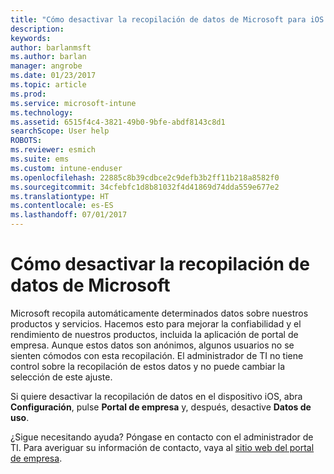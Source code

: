 ```yaml
---
title: "Cómo desactivar la recopilación de datos de Microsoft para iOS | Microsoft Docs"
description: 
keywords: 
author: barlanmsft
ms.author: barlan
manager: angrobe
ms.date: 01/23/2017
ms.topic: article
ms.prod: 
ms.service: microsoft-intune
ms.technology: 
ms.assetid: 6515f4c4-3821-49b0-9bfe-abdf8143c8d1
searchScope: User help
ROBOTS: 
ms.reviewer: esmich
ms.suite: ems
ms.custom: intune-enduser
ms.openlocfilehash: 22885c8b39cdbce2c9defb3b2ff11b218a8582f0
ms.sourcegitcommit: 34cfebfc1d8b81032f4d41869d74dda559e677e2
ms.translationtype: HT
ms.contentlocale: es-ES
ms.lasthandoff: 07/01/2017
---
```

# <a name="how-to-turn-off-microsoft-data-collection"></a>Cómo desactivar la recopilación de datos de Microsoft

Microsoft recopila automáticamente determinados datos sobre nuestros productos y servicios. Hacemos esto para mejorar la confiabilidad y el rendimiento de nuestros productos, incluida la aplicación de portal de empresa. Aunque estos datos son anónimos, algunos usuarios no se sienten cómodos con esta recopilación. El administrador de TI no tiene control sobre la recopilación de estos datos y no puede cambiar la selección de este ajuste.

Si quiere desactivar la recopilación de datos en el dispositivo iOS, abra **Configuración**, pulse **Portal de empresa** y, después, desactive **Datos de uso**.

¿Sigue necesitando ayuda? Póngase en contacto con el administrador de TI. Para averiguar su información de contacto, vaya al [sitio web del portal de empresa](http://portal.manage.microsoft.com).
